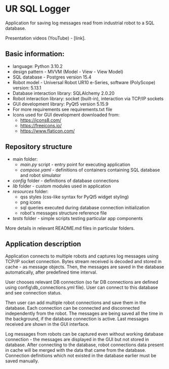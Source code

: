 # UR SQL Logger
Application for saving log messages read from industrial robot to a SQL database.

Presentation videos (YouTube) - [link].

## Basic information:
* language: Python 3.10.2
* design pattern - MVVM (Model - View - View Model)
* SQL database - Postgres version 15.4
* Robot model - Universal Robot UR10 e-Series, software (PolyScope) version: 5.13.1
* Database interaction library: SQLAlchemy 2.0.20
* Robot interaction library: socket (built-in), interaction via TCP/IP sockets
* GUI development library: PyQt5 version 5.15.9
* For more requirements see requirements.txt file
* Icons used for GUI development downloaded from:  
    * https://icons8.com/
    * https://freeicons.io/
    * https://www.flaticon.com/

## Repository structure
* main folder: 
    * <i>main.py</i> script - entry point for executing application
    * <i>compose.yaml</i> - definitions of containers containing SQL database and robot simulator
* <i>config</i> folder - definitions of database connections
* <i>lib</i> folder - custom modules used in application
* <i>resources</i> folder:
    * qss styles (css-like syntax for PyQt5 widget styling)
    * png icons
    * sql queries executed during database connection initialization
    * robot's messages structure reference file
* <i>tests</i> folder - simple scripts testing particular app components 

More details in relevant README.md files in particular folders. 

## Application description
Application connects to multiple robots and captures log messages using TCP/IP socket connection. Bytes stream received is decoded and stored in cache - as message objects. Then, the messages are saved in the database automatically, after predefined time interval. 

User chooses relevant DB connection (so far DB connections are defined using config\db_connections.yml file). User can connect to this database and see connection status. 

Then user can add multiple robot connections and save them in the database. Each connection can be connected and disconnected independently from the robot. The messages are being saved all the time in the background, if the database connection is active. Last messages received are shown in the GUI interface. 

Log messages from robots can be captured even without working database connection - the messages are displayed in the GUI but not stored in database. After connecting to the database, robot connections data present in cache will be merged with the data that came from the database. Connection definitions which not existed in the database earlier must be saved manually.